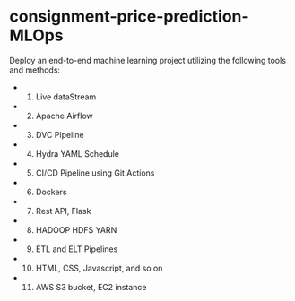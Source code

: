 # consignment-price-prediction-MLOps
Deploy an end-to-end machine learning project utilizing the following tools and methods:  
- 1. Live dataStream 
- 2. Apache Airflow 
- 3. DVC Pipeline 
- 4. Hydra YAML Schedule 
- 5. CI/CD Pipeline using Git Actions 
- 6. Dockers 
- 7. Rest API, Flask 
- 8. HADOOP HDFS YARN 
- 9. ETL and ELT Pipelines 
- 10. HTML, CSS, Javascript, and so on 
- 11. AWS S3 bucket, EC2 instance
